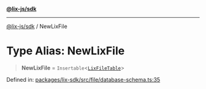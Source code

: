 [**@lix-js/sdk**](../README.md)

***

[@lix-js/sdk](../README.md) / NewLixFile

# Type Alias: NewLixFile

> **NewLixFile** = `Insertable`\<[`LixFileTable`](LixFileTable.md)\>

Defined in: [packages/lix-sdk/src/file/database-schema.ts:35](https://github.com/opral/monorepo/blob/0c842a72d3025295846c020e08a97bf5148757a1/packages/lix-sdk/src/file/database-schema.ts#L35)
